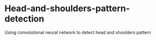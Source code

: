 # Head-and-shoulders-pattern-detection
Using convolutional neural network to detect head and shoulders pattern

